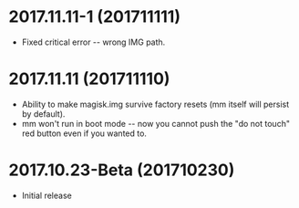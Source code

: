 # 2017.11.11-1 (201711111)
- Fixed critical error -- wrong IMG path.

# 2017.11.11 (201711110)
- Ability to make magisk.img survive factory resets (mm itself will persist by default).
- mm won't run in boot mode -- now you cannot push the "do not touch" red button even if you wanted to.

# 2017.10.23-Beta (201710230)
- Initial release